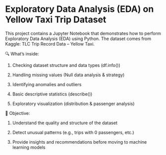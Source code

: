 # Exploratory Data Analysis (EDA) on Yellow Taxi Trip Dataset

This project contains a Jupyter Notebook that demonstrates how to perform Exploratory Data Analysis (EDA) using Python. The dataset comes from Kaggle: TLC Trip Record Data – Yellow Taxi.

🔍 What’s inside:

1. Checking dataset structure and data types (df.info())

2. Handling missing values (Null data analysis & strategy)

3. Identifying anomalies and outliers

4. Basic descriptive statistics (describe())

5. Exploratory visualization (distribution & passenger analysis)

🎯 Objective:

1. Understand the quality and structure of the dataset

2. Detect unusual patterns (e.g., trips with 0 passengers, etc.)

3. Provide insights and recommendations before moving to machine learning models

